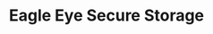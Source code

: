 ---
title: "Eagle Eye Secure Storage"
url: /eagle-river/eagle-eye-secure-storage/
shop: storage rental
---